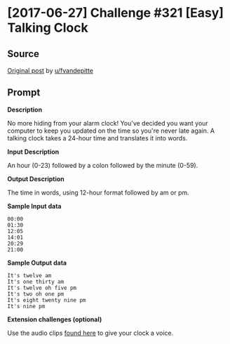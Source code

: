 # [2017-06-27] Challenge #321 [Easy] Talking Clock

## Source

[Original post](https://old.reddit.com/r/dailyprogrammer/comments/6jr76h/20170627_challenge_321_easy_talking_clock/) by [u/fvandepitte](https://old.reddit.com/user/fvandepitte)

## Prompt


**Description**

No more hiding from your alarm clock! You've decided you want your computer to keep you updated on the time so you're never late again. A talking clock takes a 24-hour time and translates it into words.


**Input Description**

An hour (0-23) followed by a colon followed by the minute (0-59).


**Output Description**

The time in words, using 12-hour format followed by am or pm.


**Sample Input data**

    00:00
    01:30
    12:05
    14:01
    20:29
    21:00


**Sample Output data**

    It's twelve am
    It's one thirty am
    It's twelve oh five pm
    It's two oh one pm
    It's eight twenty nine pm
    It's nine pm


**Extension challenges (optional)**

Use the audio clips [found here](http://steve-audio.net/voices/) to give your clock a voice.
